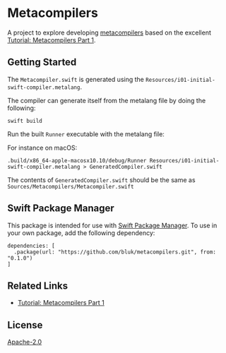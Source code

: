 # Metacompilers

A project to explore developing [metacompilers](https://en.wikipedia.org/wiki/Compiler-compiler) based on the excellent
[Tutorial: Metacompilers Part 1](http://www.bayfronttechnologies.com/mc_tutorial.html).


## Getting Started

The `Metacompiler.swift` is generated using the `Resources/i01-initial-swift-compiler.metalang`.

The compiler can generate itself from the metalang file by doing the following:

```
swift build
```

Run the built `Runner` executable with the metalang file:

For instance on macOS:

```
.build/x86_64-apple-macosx10.10/debug/Runner Resources/i01-initial-swift-compiler.metalang > GeneratedCompiler.swift
```

The contents of `GeneratedCompiler.swift` should be the same as `Sources/Metacompilers/Metacompiler.swift`

## Swift Package Manager

This package is intended for use with [Swift Package Manager](https://swift.org/package-manager/). To use in your
own package, add the following dependency:

```
dependencies: [
  .package(url: "https://github.com/bluk/metacompilers.git", from: "0.1.0")
]
```

## Related Links

* [Tutorial: Metacompilers Part 1](http://www.bayfronttechnologies.com/mc_tutorial.html)

## License

[Apache-2.0](LICENSE)
